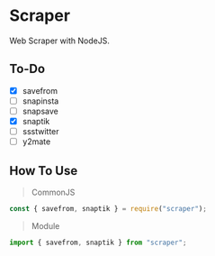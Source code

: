 # Scraper

Web Scraper with NodeJS.

## To-Do

- [x] savefrom
- [ ] snapinsta
- [ ] snapsave
- [x] snaptik
- [ ] ssstwitter
- [ ] y2mate

## How To Use

> CommonJS

```javascript
const { savefrom, snaptik } = require("scraper");
```

> Module

```javascript
import { savefrom, snaptik } from "scraper";
```
